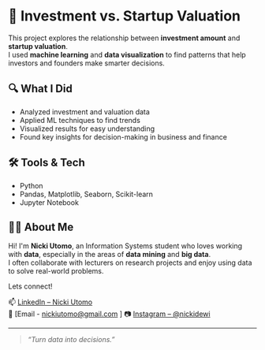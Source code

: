 # 💼 Investment vs. Startup Valuation

This project explores the relationship between **investment amount** and **startup valuation**.  
I used **machine learning** and **data visualization** to find patterns that help investors and founders make smarter decisions.

## 🔍 What I Did
- Analyzed investment and valuation data
- Applied ML techniques to find trends
- Visualized results for easy understanding
- Found key insights for decision-making in business and finance

## 🛠️ Tools & Tech
- Python
- Pandas, Matplotlib, Seaborn, Scikit-learn
- Jupyter Notebook

## 👩‍💻 About Me

Hi! I'm **Nicki Utomo**, an Information Systems student who loves working with **data**, especially in the areas of **data mining** and **big data**.  
I often collaborate with lecturers on research projects and enjoy using data to solve real-world problems.


Lets connect!

📫 [LinkedIn – Nicki Utomo](https://id.linkedin.com/in/nickiutomo)  
📧 [Email - nickiutomo@gmail.com ]
📷 [Instagram – @nickidewi](https://instagram.com/nickidewi)  


---

> *“Turn data into decisions.”*
